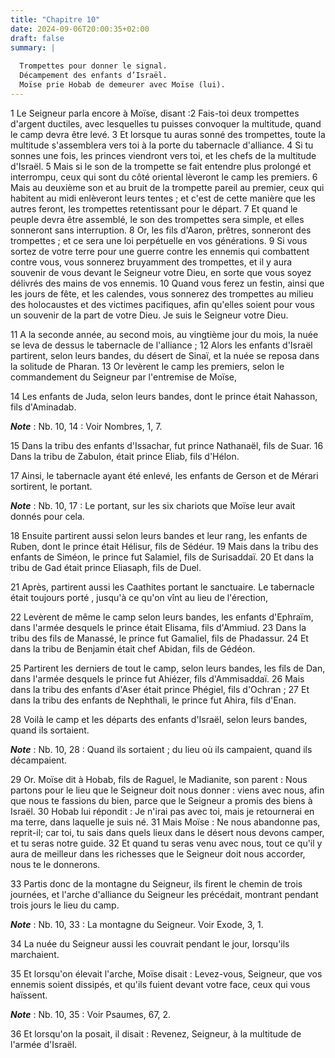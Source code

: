 ```yaml
---
title: "Chapitre 10"
date: 2024-09-06T20:00:35+02:00
draft: false
summary: |
  
  Trompettes pour donner le signal.
  Décampement des enfants d’Israël.
  Moïse prie Hobab de demeurer avec Moïse (lui).
---
```



1 Le Seigneur parla encore à Moïse, disant :2 Fais-toi deux trompettes d'argent ductiles, avec lesquelles tu puisses convoquer la multitude, quand le camp devra être levé. 3 Et lorsque tu auras sonné des trompettes, toute la multitude s'assemblera vers toi à la porte du tabernacle d'alliance. 4 Si tu sonnes une fois, les princes viendront vers toi, et les chefs de la multitude d'Israël. 5 Mais si le son de la trompette se fait entendre plus prolongé et interrompu, ceux qui sont du côté oriental lèveront le camp les premiers. 6 Mais au deuxième son et au bruit de la trompette pareil au premier, ceux qui habitent au midi enlèveront leurs tentes ; et c'est de cette manière que les autres feront, les trompettes retentissant pour le départ. 7 Et quand le peuple devra être assemblé, le son des trompettes sera simple, et elles sonneront sans interruption. 8 Or, les fils d'Aaron, prêtres, sonneront des trompettes ; et ce sera une loi perpétuelle en vos générations. 9 Si vous sortez de votre terre pour une guerre contre les
ennemis qui combattent contre vous, vous sonnerez bruyamment des trompettes, et il y aura souvenir de vous devant le Seigneur votre Dieu, en sorte que vous soyez délivrés des mains de vos ennemis. 10 Quand vous ferez un festin, ainsi que les jours de fête, et les calendes, vous sonnerez des trompettes au milieu des holocaustes et des victimes pacifiques, afin qu'elles soient pour vous un souvenir de la part de votre Dieu. Je suis le Seigneur votre Dieu.


11 A la seconde année, au second mois, au vingtième jour du mois, la nuée se leva de dessus le tabernacle de l'alliance ; 12 Alors les enfants d'Israël partirent, selon leurs bandes, du désert de Sinaï, et la nuée se reposa dans la solitude de Pharan. 13 Or levèrent le camp les premiers, selon le commandement du Seigneur par l'entremise de Moïse,


14 Les enfants de Juda, selon leurs bandes, dont le prince était Nahasson, fils d'Aminadab.

***Note*** :  Nb. 10, 14 : Voir Nombres, 1, 7.

15 Dans la tribu des enfants d'Issachar, fut prince Nathanaël, fils de Suar. 16 Dans la tribu de Zabulon, était prince Eliab, fils d'Hélon.


17 Ainsi, le tabernacle ayant été enlevé, les enfants de Gerson et de Mérari sortirent, le portant.

***Note*** :  Nb. 10, 17 : Le portant, sur les six chariots que Moïse leur avait donnés pour cela.


18 Ensuite partirent aussi selon leurs bandes et leur rang, les enfants de Ruben, dont le prince était Hélisur, fils de Sédéur. 19 Mais dans la tribu des enfants de Siméon, le prince fut Salamiel, fils de Surisaddaï. 20 Et dans la tribu de Gad était prince Eliasaph, fils de Duel.


21 Après, partirent aussi les Caathites portant le sanctuaire. Le tabernacle était toujours porté , jusqu'à ce qu'on vînt au lieu de l'érection,


22 Levèrent de même le camp selon leurs bandes, les enfants d'Ephraïm, dans l'armée desquels le prince était Elisama, fils d'Ammiud. 23 Dans la tribu des fils de Manassé, le prince fut Gamaliel, fils de Phadassur. 24 Et dans la tribu de Benjamin était chef Abidan, fils de Gédéon.


25 Partirent les derniers de tout le camp, selon leurs bandes, les fils de Dan, dans l'armée desquels le prince fut Ahiézer, fils d'Ammisaddaï. 26 Mais dans la tribu des enfants d'Aser était prince Phégiel, fils d'Ochran ; 27 Et dans la tribu des enfants de Nephthali, le prince fut Ahira, fils d'Enan.


28 Voilà le camp et les départs des enfants d'Israël, selon leurs bandes, quand ils sortaient.

***Note*** :  Nb. 10, 28 : Quand ils sortaient ; du lieu où ils campaient, quand ils décampaient.


29 Or. Moïse dit à Hobab, fils de Raguel, le Madianite, son parent : Nous partons pour le lieu que le Seigneur doit nous donner : viens avec nous, afin que nous te fassions du bien, parce que le Seigneur a promis des biens à Israël. 30 Hobab lui répondit : Je n'irai pas avec toi, mais je retournerai en ma terre, dans laquelle je suis né. 31 Mais Moïse : Ne nous abandonne pas, reprit-il; car toi, tu sais dans quels lieux dans le désert nous devons camper, et tu seras notre guide. 32 Et quand tu seras venu avec nous, tout ce qu'il y aura de meilleur dans les richesses que le Seigneur doit nous accorder, nous te le donnerons.


33 Partis donc de la montagne du Seigneur, ils firent le chemin de trois journées, et l'arche d'alliance du Seigneur les précédait, montrant pendant trois jours le lieu du camp.

***Note*** :  Nb. 10, 33 : La montagne du Seigneur. Voir Exode, 3, 1.

34 La nuée du Seigneur aussi les couvrait pendant le jour, lorsqu'ils marchaient.


35 Et lorsqu'on élevait l'arche, Moïse disait : Levez-vous, Seigneur, que vos ennemis soient dissipés, et qu'ils fuient devant votre face, ceux qui vous haïssent.

***Note*** :  Nb. 10, 35 : Voir Psaumes, 67, 2.

36 Et lorsqu'on la posait, il disait : Revenez, Seigneur, à la multitude de l'armée d'Israël.

